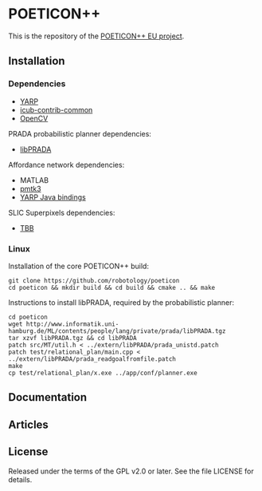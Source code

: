 POETICON++
==========

This is the repository of the [POETICON++ EU project](http://www.poeticon.eu).

## Installation

### Dependencies

- [YARP](https://github.com/robotology/yarp)
- [icub-contrib-common](https://github.com/robotology/icub-contrib-common)
- [OpenCV](http://opencv.org/downloads.html)

PRADA probabilistic planner dependencies:
- [libPRADA](http://www.informatik.uni-hamburg.de/ML/contents/people/lang/private/prada/)

Affordance network dependencies:
- MATLAB
- [pmtk3](https://github.com/probml/pmtk3)
- [YARP Java bindings](http://wiki.icub.org/yarpdoc/yarp_swig.html)

SLIC Superpixels dependencies:
- [TBB](https://www.threadingbuildingblocks.org/)

### Linux

Installation of the core POETICON++ build:

    git clone https://github.com/robotology/poeticon
    cd poeticon && mkdir build && cd build && cmake .. && make

Instructions to install libPRADA, required by the probabilistic planner:

    cd poeticon
    wget http://www.informatik.uni-hamburg.de/ML/contents/people/lang/private/prada/libPRADA.tgz
    tar xzvf libPRADA.tgz && cd libPRADA
    patch src/MT/util.h < ../extern/libPRADA/prada_unistd.patch
    patch test/relational_plan/main.cpp < ../extern/libPRADA/prada_readgoalfromfile.patch
    make
    cp test/relational_plan/x.exe ../app/conf/planner.exe

## Documentation

## Articles

## License

Released under the terms of the GPL v2.0 or later. See the file LICENSE for details.
